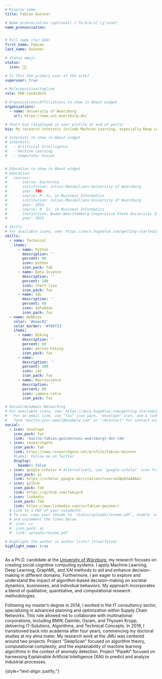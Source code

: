 ```yaml
---
# Display name
title: Fabian Gwinner

# Name pronunciation (optional) [ˈfaːbiaːn] [ɡˈvɪnɐ]
name_pronunciation: 


# Full name (for SEO)
first_name: Fabian
last_name: Gwinner

# Status emoji
status: 
  icon: 🧑‍🔬

# Is this the primary user of the site?
superuser: true

# Role/position/tagline
role: PHD Candidate

# Organizations/Affiliations to show in About widget
organizations:
  - name: University of Wuerzburg
    url: https://www.uni-wuerzburg.de/

# Short bio (displayed in user profile at end of posts)
bio: My research interests include Machine Learning, especially Deep Learning, XAI, Decision Support Systems

# Interests to show in About widget
# interests:
#   - Artificial Intelligence
#   - Machine Learning
#   - Computater Vision


# Education to show in About widget
# education:
#   courses:
#     - course: Doctorate 
#       institution: Julius-Maximilians-University of Wuerzburg
#       year: TBD
#     - course: M. Sc. in Business Informatics 
#       institution: Julius-Maximilians-University of Wuerzburg
#       year: 2014
#     - course: B. Sc. in Business Informatics 
#       institution: Baden-Wuerttemberg Cooperative State University (DHBW)
#       year: 2012

# Skills
# For available icons, see: https://docs.hugoblox.com/getting-started/page-builder/#icons
skills:
  - name: Technical
    items:
      - name: Python
        description: ''
        percent: 80
        icon: python
        icon_pack: fab
      - name: Data Science
        description: ''
        percent: 100
        icon: chart-line
        icon_pack: fas
      - name: SQL
        description: ''
        percent: 40
        icon: database
        icon_pack: fas
  - name: Hobbies
    color: '#eeac02'
    color_border: '#f0bf23'
    items:
      - name: Hiking
        description: ''
        percent: 60
        icon: person-hiking
        icon_pack: fas
      - name: 
        description: ''
        percent: 100
        icon: cat
        icon_pack: fas
      - name: Neuroscience
        description: ''
        percent: 80
        icon: camera-retro
        icon_pack: fas

# Social/Academic Networking
# For available icons, see: https://docs.hugoblox.com/getting-started/page-builder/#icons
#   For an email link, use "fas" icon pack, "envelope" icon, and a link in the
#   form "mailto:your-email@example.com" or "/#contact" for contact widget.
social:
  - icon: envelope
    icon_pack: fas
    link: 'mailto:fabian.gwinner∂uni-wuerzburg{-dot-}de'
  - icon: researchgate
    icon_pack: fab
    link: https://www.researchgate.net/profile/Fabian-Gwinner
    #label: Follow me on Twitter
    display:
      header: false
  - icon: google-scholar # Alternatively, use `google-scholar` icon from `ai` icon pack
    icon_pack: ai
    link: https://scholar.google.de/citations?user=G2Bp9JwAAAAJ
  - icon: github
    icon_pack: fab
    link: https://github.com/fabigr8
  - icon: linkedin
    icon_pack: fab
    link: https://www.linkedin.com/in/fabian-gwinner/
  # Link to a PDF of your resume/CV.
  # To use: copy your resume to `static/uploads/resume.pdf`, enable `ai` icons in `params.yaml`,
  # and uncomment the lines below.
  #- icon: cv
  #  icon_pack: ai
  #  link: uploads/resume.pdf

# Highlight the author in author lists? (true/false)
highlight_name: true
---
```


As a Ph.D. candidate at the [University of Würzburg](https://www.uni-wuerzburg.de/en/), my research focuses on creating social cognitive computing systems. I apply Machine Learning, Deep Learning, GraphML, and XAI methods to aid and enhance decision-making in different domains. Furthermore, I am eager to explore and understand the impact of algorithm-based decision-making on societal dynamics, businesses, and individual behaviors. My approach incorporates a blend of qualitative, quantitative, and computational research methodologies.

Following my master’s degree in 2014, I worked in the IT consultancy sector, specializing in advanced planning and optimization within Supply Chain Networks. This role allowed me to collaborate with multinational corporations, including BMW, Daimler, Osram, and Thyssen Krupp, delivering IT-Solutions, Algorithms, and Technical Concepts. In 2019, I transitioned back into academia after four years, commencing my doctoral studies at my alma mater. My research work at the JMU was centered around two projects. Project “DeepScan” focused on algorithm theory, computational complexity, and the explainability of machine learning algorithms in the context of anomaly detection. Project “PipeAI” focused on harnessing Explainable Artificial Intelligence (XAI) to predict and analyze industrial processes.

{style="text-align: justify;"}

